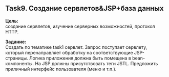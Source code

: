 ## Task9. Создание сервлетов&JSP+база данных

**Цель:**\
создание сервлетов, изучение серверных возможностей, протокол HTTP.

**Задание:**\
Создать по тематике task1 сервлет. Запрос поступает сервлету, который перенаправляет обработку на соответствующие JSP-страницы. Логика приложения должна быть помещена в bean-компоненты. 
На JSP должны присутствовать теги JSTL.
Предложить приличный интерфейс пользователя (меню и т.п.).

